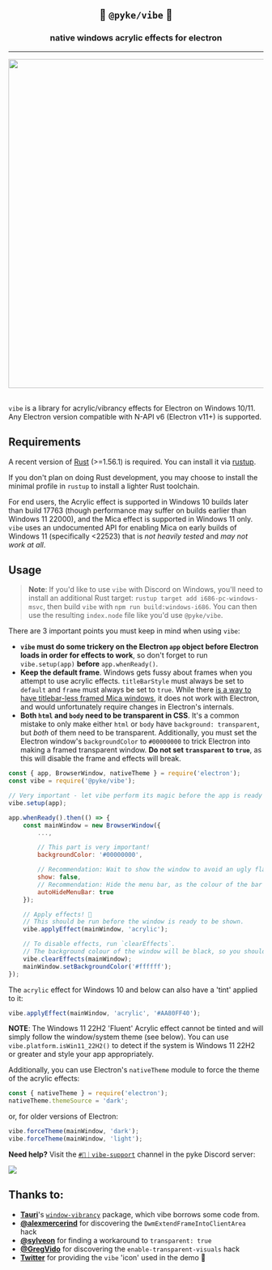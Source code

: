 <div align=center>
    <h2>💫 <code>@pyke/vibe</code> 💫</h2>
    <h3>native windows acrylic effects for electron</h3>
    <hr />
    <img src="https://parcel.pyke.io/v2/cdn/spaces/vibe/vibe-demo.gif" width=650>
    <br /><br />
</div>

`vibe` is a library for acrylic/vibrancy effects for Electron on Windows 10/11. Any Electron version compatible with N-API v6 (Electron v11+) is supported.

## Requirements
A recent version of [Rust](https://rust-lang.org/) (>=1.56.1) is required. You can install it via [rustup](https://rustup.rs/).

If you don't plan on doing Rust development, you may choose to install the minimal profile in `rustup` to install a lighter Rust toolchain.

For end users, the Acrylic effect is supported in Windows 10 builds later than build 17763 (though performance may suffer on builds earlier than Windows 11 22000), and the Mica effect is supported in Windows 11 only. `vibe` uses an undocumented API for enabling Mica on early builds of Windows 11 (specifically <22523) that is *not heavily tested* and *may not work at all*.

## Usage
> **Note**:
> If you'd like to use `vibe` with Discord on Windows, you'll need to install an additional Rust target: `rustup target add i686-pc-windows-msvc`, then build `vibe` with `npm run build:windows-i686`. You can then use the resulting `index.node` file like you'd use `@pyke/vibe`.

There are 3 important points you must keep in mind when using `vibe`:
- **`vibe` must do some trickery on the Electron `app` object before Electron loads in order for effects to work**, so don't forget to run `vibe.setup(app)` **before** `app.whenReady()`.
- **Keep the default frame**. Windows gets fussy about frames when you attempt to use acrylic effects. `titleBarStyle` must always be set to `default` and `frame` must always be set to `true`. While there [is a way to have titlebar-less framed Mica windows](https://github.com/pykeio/millennium/commit/0964cb3), it does not work with Electron, and would unfortunately require changes in Electron's internals.
- **Both `html` and `body` need to be transparent in CSS**. It's a common mistake to only make either `html` or `body` have `background: transparent`, but *both* of them need to be transparent. Additionally, you must set the Electron window's `backgroundColor` to `#00000000` to trick Electron into making a framed transparent window. **Do not set `transparent` to `true`**, as this will disable the frame and effects will break.

```js
const { app, BrowserWindow, nativeTheme } = require('electron');
const vibe = require('@pyke/vibe');

// Very important - let vibe perform its magic before the app is ready
vibe.setup(app);

app.whenReady().then(() => {
    const mainWindow = new BrowserWindow({
        ...,

        // This part is very important!
        backgroundColor: '#00000000',

        // Recommendation: Wait to show the window to avoid an ugly flash of non-acrylic-ized content.
        show: false,
        // Recommendation: Hide the menu bar, as the colour of the bar will be solid and will look janky.
        autoHideMenuBar: true
    });

    // Apply effects! 💫
    // This should be run before the window is ready to be shown.
    vibe.applyEffect(mainWindow, 'acrylic');

    // To disable effects, run `clearEffects`.
    // The background colour of the window will be black, so you should reset the window's background colour here and/or send a message to the renderer to update the CSS.
    vibe.clearEffects(mainWindow);
    mainWindow.setBackgroundColor('#ffffff');
});
```

The `acrylic` effect for Windows 10 and below can also have a 'tint' applied to it:
```js
vibe.applyEffect(mainWindow, 'acrylic', '#AA80FF40');
```

**NOTE**: The Windows 11 22H2 'Fluent' Acrylic effect cannot be tinted and will simply follow the window/system theme (see below). You can use `vibe.platform.isWin11_22H2()` to detect if the system is Windows 11 22H2 or greater and style your app appropriately.

Additionally, you can use Electron's `nativeTheme` module to force the theme of the acrylic effects:
```js
const { nativeTheme } = require('electron');
nativeTheme.themeSource = 'dark';
```

or, for older versions of Electron:
```js
vibe.forceTheme(mainWindow, 'dark');
vibe.forceTheme(mainWindow, 'light');
```

**Need help?** Visit the [`#💬｜vibe-support`](https://discord.com/channels/1029216970027049072/1030139823136190495) channel in the pyke Discord server:

<a href="https://discord.gg/BAkXJ6VjCz"><img src="https://invidget.switchblade.xyz/BAkXJ6VjCz"></a>

## Thanks to:
- [**Tauri**](https://github.com/tauri-apps)'s [`window-vibrancy`](https://github.com/tauri-apps/window-vibrancy) package, which vibe borrows some code from.
- [**@alexmercerind**](https://github.com/alexmercerind) for discovering the `DwmExtendFrameIntoClientArea` hack
- [**@sylveon**](https://github.com/sylveon) for finding a workaround to `transparent: true`
- [**@GregVido**](https://github.com/GregVido) for discovering the `enable-transparent-visuals` hack
- [**Twitter**](https://twemoji.twitter.com/) for providing the `vibe` 'icon' used in the demo 💫
